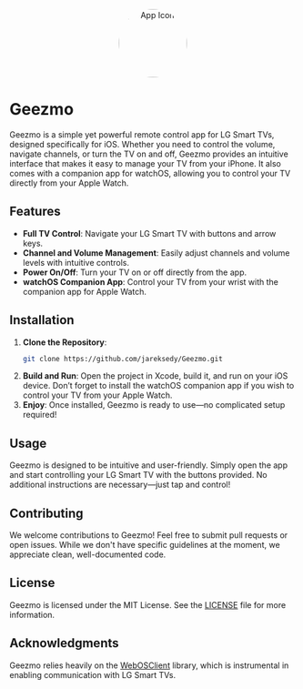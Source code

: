 <p align="center">
  <img src="Geezmo/Geezmo/Assets.xcassets/AppIcon.appiconset/AppIcon.png" alt="App Icon" width="120" height="120" style="border-radius: 50%;">
</p>

# Geezmo

Geezmo is a simple yet powerful remote control app for LG Smart TVs, designed specifically for iOS. Whether you need to control the volume, navigate channels, or turn the TV on and off, Geezmo provides an intuitive interface that makes it easy to manage your TV from your iPhone. It also comes with a companion app for watchOS, allowing you to control your TV directly from your Apple Watch.

## Features

- **Full TV Control**: Navigate your LG Smart TV with buttons and arrow keys.
- **Channel and Volume Management**: Easily adjust channels and volume levels with intuitive controls.
- **Power On/Off**: Turn your TV on or off directly from the app.
- **watchOS Companion App**: Control your TV from your wrist with the companion app for Apple Watch.

## Installation

1. **Clone the Repository**: 
   ```bash
   git clone https://github.com/jareksedy/Geezmo.git
   ```
2. **Build and Run**: Open the project in Xcode, build it, and run on your iOS device. Don’t forget to install the watchOS companion app if you wish to control your TV from your Apple Watch.
3. **Enjoy**: Once installed, Geezmo is ready to use—no complicated setup required!

## Usage

Geezmo is designed to be intuitive and user-friendly. Simply open the app and start controlling your LG Smart TV with the buttons provided. No additional instructions are necessary—just tap and control!

## Contributing

We welcome contributions to Geezmo! Feel free to submit pull requests or open issues. While we don't have specific guidelines at the moment, we appreciate clean, well-documented code.

## License

Geezmo is licensed under the MIT License. See the [LICENSE](LICENSE) file for more information.

## Acknowledgments

Geezmo relies heavily on the [WebOSClient](https://github.com/jareksedy/WebOSClient) library, which is instrumental in enabling communication with LG Smart TVs.

